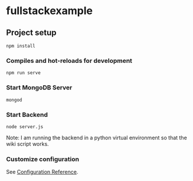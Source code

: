# fullstackexample

## Project setup
```
npm install
```

### Compiles and hot-reloads for development
```
npm run serve
```

### Start MongoDB Server
```
mongod
```

### Start Backend
```
node server.js
```
Note: I am running the backend in a python virtual environment so that the wiki script works.

### Customize configuration
See [Configuration Reference](https://cli.vuejs.org/config/).
